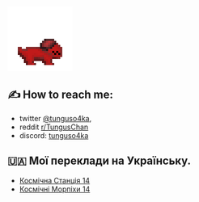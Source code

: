 ![rouny](rouny_beret_spinning.gif)

## ✍️ How to reach me:
- twitter [@tunguso4ka](https://twitter.com/tunguso4ka),
- reddit [r/TungusChan](https://www.reddit.com/user/TungusChan/)
- discord: [tunguso4ka](https://discordapp.com/users/636156844934430720)

## 🇺🇦 Мої переклади на Українську.
- [Космічна Станція 14](https://github.com/Tunguso4ka/space-station-14)
- [Космічні Морпіхи 14](https://github.com/Tunguso4ka/CM-14)
